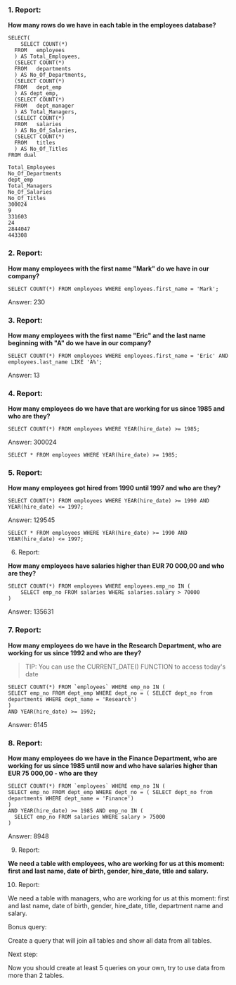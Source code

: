 ### 1. Report:

**How many rows do we have in each table in the employees database?**

    SELECT(
        SELECT COUNT(*)
      FROM   employees
      ) AS Total_Employees,
      (SELECT COUNT(*)
      FROM   departments
      ) AS No_Of_Departments,
      (SELECT COUNT(*)
      FROM   dept_emp
      ) AS dept_emp,
      (SELECT COUNT(*)
      FROM   dept_manager
      ) AS Total_Managers,
      (SELECT COUNT(*)
      FROM   salaries
      ) AS No_Of_Salaries,
      (SELECT COUNT(*)
      FROM   titles
      ) AS No_Of_Titles
    FROM dual

    Total_Employees
    No_Of_Departments
    dept_emp
    Total_Managers
    No_Of_Salaries
    No_Of_Titles
    300024
    9
    331603
    24
    2844047
    443308

### 2. Report:

**How many employees with the first name "Mark" do we have in our company?**

    SELECT COUNT(*) FROM employees WHERE employees.first_name = 'Mark';

Answer: 230


### 3. Report:

**How many employees with the first name "Eric" and the last name beginning with "A" do we have in our company?**

    SELECT COUNT(*) FROM employees WHERE employees.first_name = 'Eric' AND employees.last_name LIKE 'A%';


Answer: 13


### 4. Report:

**How many employees do we have that are working for us since 1985 and who are they?**

    SELECT COUNT(*) FROM employees WHERE YEAR(hire_date) >= 1985;

Answer: 300024

    SELECT * FROM employees WHERE YEAR(hire_date) >= 1985;


### 5. Report:

**How many employees got hired from 1990 until 1997 and who are they?**

    SELECT COUNT(*) FROM employees WHERE YEAR(hire_date) >= 1990 AND YEAR(hire_date) <= 1997;

Answer: 129545

    SELECT * FROM employees WHERE YEAR(hire_date) >= 1990 AND YEAR(hire_date) <= 1997;

6. Report:

**How many employees have salaries higher than EUR 70 000,00 and who are they?**

    SELECT COUNT(*) FROM employees WHERE employees.emp_no IN (
	    SELECT emp_no FROM salaries WHERE salaries.salary > 70000
    )

Answer: 135631

### 7. Report:

**How many employees do we have in the Research Department, who are working for us since 1992 and who are they?**

> TIP: You can use the CURRENT_DATE() FUNCTION to access today's date

    SELECT COUNT(*) FROM `employees` WHERE emp_no IN (
    SELECT emp_no FROM dept_emp WHERE dept_no = ( SELECT dept_no from departments WHERE dept_name = 'Research')
    )
    AND YEAR(hire_date) >= 1992;

Answer: 6145

### 8. Report:

**How many employees do we have in the Finance Department, who are working for us since 1985 until now and who have salaries higher than EUR 75 000,00 - who are they**

    SELECT COUNT(*) FROM `employees` WHERE emp_no IN (
    SELECT emp_no FROM dept_emp WHERE dept_no = ( SELECT dept_no from departments WHERE dept_name = 'Finance')
    )
    AND YEAR(hire_date) >= 1985 AND emp_no IN (
      SELECT emp_no FROM salaries WHERE salary > 75000    
    )

Answer: 8948

9. Report:

**We need a table with employees, who are working for us at this moment: first and last name, date of birth, gender, hire_date, title and salary.**




10. Report:

 We need a table with managers, who are working for us at this moment: first and last name, date of birth, gender, hire_date, title, department name and salary.


Bonus query:

 Create a query that will join all tables and show all data from all tables.


Next step:

 Now you should create at least 5 queries on your own, try to use data from more than 2 tables.